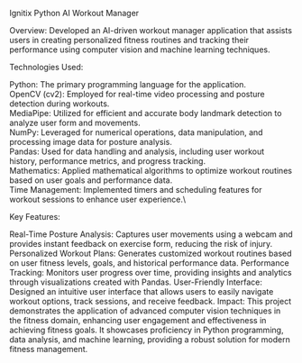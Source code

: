Ignitix
Python AI Workout Manager

Overview: Developed an AI-driven workout manager application that assists users in creating personalized fitness routines and tracking their performance using computer vision and machine learning techniques.

Technologies Used:

Python: The primary programming language for the application.\
OpenCV (cv2): Employed for real-time video processing and posture detection during workouts.\
MediaPipe: Utilized for efficient and accurate body landmark detection to analyze user form and movements.\
NumPy: Leveraged for numerical operations, data manipulation, and processing image data for posture analysis.\
Pandas: Used for data handling and analysis, including user workout history, performance metrics, and progress tracking.\
Mathematics: Applied mathematical algorithms to optimize workout routines based on user goals and performance data.\
Time Management: Implemented timers and scheduling features for workout sessions to enhance user experience.\

Key Features:

Real-Time Posture Analysis: Captures user movements using a webcam and provides instant feedback on exercise form, reducing the risk of injury.
Personalized Workout Plans: Generates customized workout routines based on user fitness levels, goals, and historical performance data.
Performance Tracking: Monitors user progress over time, providing insights and analytics through visualizations created with Pandas.
User-Friendly Interface: Designed an intuitive user interface that allows users to easily navigate workout options, track sessions, and receive feedback.
Impact: This project demonstrates the application of advanced computer vision techniques in the fitness domain, enhancing user engagement and effectiveness in achieving fitness goals. It showcases proficiency in Python programming, data analysis, and machine learning, providing a robust solution for modern fitness management.

